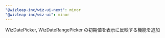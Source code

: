```yaml
---
"@wizleap-inc/wiz-ui-next": minor
"@wizleap-inc/wiz-ui": minor
---
```


WizDatePicker, WizDateRangePicker の初期値を表示に反映する機能を追加
